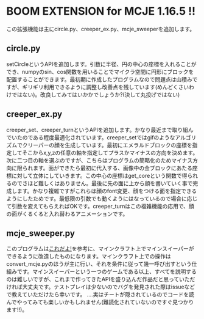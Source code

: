 # BOOM EXTENSION for MCJE 1.16.5 !!

この拡張機能は主にcircle.py、creeper_ex.py、mcje_sweeperを追加します。
## circle.py
setCircleというAPIを追加します。引数に半径、円の中心の座標を入れることができ、numpyのsin、cos関数を用いることでマイクラ空間に円形にブロックを配置することができます。最初期に作成したプログラムなので問題点は山積みですが、ギリギリ利用できるように調整し改善点を残しています(めんどくさいわけではない)。改良してみてはいかかでしょうか?(決して丸投げではない)

## creeper_ex.py
creeper_set、creeper_turnというAPIを追加します。かなり最近まで取り組んでいたのである程度最適化されています。creeper_setではgifのようなアルゴリズムでクリーパーの顔を生成しています。最初にエメラルドブロックの座標を指定してそこからx,y,zの任意の軸を指定してプラスかマイナスの方向を決めます。次に二つ目の軸を選ぶのですが、こちらはプログラムの簡略化のためマイナス方向に限られます。面ができたら最初に代入する、画像中の金ブロックにあたる座標に対して立体にしていきます。この中心の座標はget_coreという関数で得られるのでさほど難しくはありません。最後に先の面に上から顔を書いていく事で完成します。かなり複雑ですがこれらは顔のfont変更、顔をつける面を指定できるようにしたためです。最低限の引数でも動くようにはなっているので場合に応じて引数を変えてもらえればOKです。creeper_turnはこの複雑機能の応用で、顔の面がくるくると入れ替わるアニメーションです。

## mcje_sweeper.py
このプログラムは[これだよ!](https://daeudaeu.com/minesweeper/)を参考に、マインクラフト上でマインスイーパーができるように改造したものになります。マインクラフト上での操作はconvert_mcje.pyのほうが主に行い、それを条件に従って幾一呼び出すという仕組みです。マインスイーパーという一つのゲームである以上、すべてを説明するのは難しいですが、これまで作ってきたAPIを盛り込んだ作品だと思っていただければ大丈夫です。テストプレイは少ないのでバグを発見された際はissueなどで教えていただけたら幸いです。
....実はチートが隠されているのでコードを読んでやってみても楽しいかもしれません(難読化されていないのですぐ見つかります!!)。

